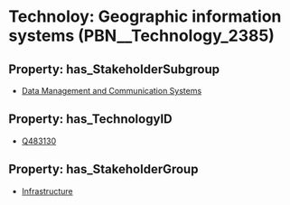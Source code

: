 # Technoloy: __Geographic information systems__ (PBN__Technology_2385)

## Property: has_StakeholderSubgroup

* [Data Management and Communication Systems](PBN__TechSubgroup_18)

## Property: has_TechnologyID

* [Q483130](Q483130)

## Property: has_StakeholderGroup

* [Infrastructure](PBN__TechGroup_4)

